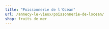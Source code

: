 ```yaml
---
title: "Poissonnerie de l'Océan"
url: /annecy-le-vieux/poissonnerie-de-locean/
shop: fruits de mer
---
```

